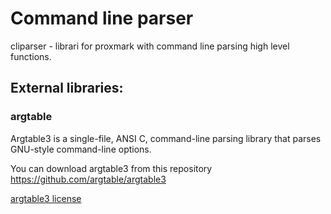 # Command line parser

cliparser - librari for proxmark with command line parsing high level functions.

## External libraries:

### argtable

Argtable3 is a single-file, ANSI C, command-line parsing library that parses GNU-style command-line options.

You can download argtable3 from this repository https://github.com/argtable/argtable3

[argtable3 license](https://github.com/argtable/argtable3/blob/master/LICENSE)
